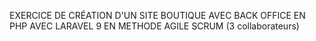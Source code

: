 EXERCICE DE CRÉATION D'UN SITE BOUTIQUE AVEC BACK OFFICE EN PHP AVEC LARAVEL 9 EN METHODE AGILE SCRUM (3 collaborateurs)
